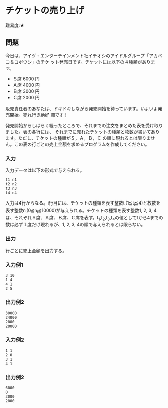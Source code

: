 # チケットの売り上げ

難易度:★

## 問題
今日は、アイヅ・エンターテインメント社イチオシのアイドルグループ「アカベコ＆コボウシ」のチケ
ット発売日です。チケットには以下の４種類があります。
- Ｓ席 6000 円
- Ａ席 4000 円
- Ｂ席 3000 円
- Ｃ席 2000 円

販売責任者のあなたは、ドキドキしながら発売開始を待っています。いよいよ発売開始。売れ行き絶好
調です！

発売開始からしばらく経ったところで、それまでの注文をまとめた表を受け取りました。表の各行には、
それまでに売れたチケットの種類と枚数が書いてあります。ただし、チケットの種類がＳ，Ａ，Ｂ，Ｃ
の順に現れるとは限りません。この表の行ごとの売上金額を求めるプログラムを作成してください。



### 入力

入力データは以下の形式で与えられる。

```
t1 n1
t2 n2
t3 n3
t4 n4
```
入力は4行からなる。i行目には、チケットの種類を表す整数t<sub>i</sub>(1≦t<sub>i</sub>≦4)と枚数を表す整数n<sub>i</sub>(0≦n<sub>i</sub>≦10000)が与えられる。チケットの種類を表す整数1, 2, 3, 4は、それぞれＳ席、Ａ席、Ｂ席、Ｃ席を表す。t<sub>1</sub>,t<sub>2</sub>,t<sub>3</sub>,t<sub>4</sub>の値として1から4までの数は必ず１度だけ現れるが、1, 2, 3, 4の順で与えられるとは限らない。

### 出力

行ごとに売上金額を出力する。

### 入力例1
```
3 10
1 4
4 1
2 5
```


### 出力例2
```
30000
24000
2000
20000
```

### 入力例2

```
1 1
2 0
3 1
4 1
```

### 出力例2

```
6000
0
3000
2000
```
